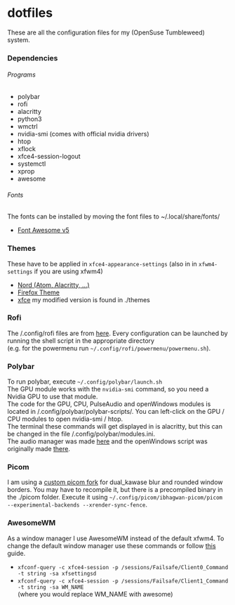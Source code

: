 # dotfiles
These are all the configuration files for my (OpenSuse Tumbleweed) system.

### Dependencies

###### Programs
- polybar
- rofi
- alacritty
- python3
- wmctrl
- nvidia-smi (comes with official nvidia drivers)
- htop
- xflock
- xfce4-session-logout
- systemctl
- xprop
- awesome

###### Fonts
The fonts can be installed by moving the font files to ~/.local/share/fonts/
- [Font Awesome v5](https://fontawesome.com/v5.15/how-to-use/on-the-desktop/setup/getting-started)

### Themes
These have to be applied in `xfce4-appearance-settings` (also in in `xfwm4-settings` if you are using xfwm4)
- [Nord (Atom, Alacritty, ...)](https://www.nordtheme.com/ports)
- [Firefox Theme](https://github.com/daaniiieel/nord-firefox)
- [xfce](https://www.xfce-look.org/p/1267246/) my modified version is found in ./themes


### Rofi
The /.config/rofi files are from [here](https://github.com/adi1090x/rofi).
Every configuration can be launched by running the shell script in the appropriate directory  
(e.g. for the powermenu run `~/.config/rofi/powermenu/powermenu.sh`).


### Polybar
To run polybar, execute `~/.config/polybar/launch.sh`  
The GPU module works with the `nvidia-smi` command, so you need a Nvidia GPU to use that module.  
The code for the GPU, CPU, PulseAudio and openWindows modules is located in /.config/polybar/polybar-scripts/.  You can left-click on the GPU / CPU modules to open nvidia-smi / htop.  
The terminal these commands will get displayed in is alacritty, but this can be changed in the file /.config/polybar/modules.ini.  
The audio manager was made [here](https://github.com/marioortizmanero/polybar-pulseaudio-control) and the openWindows script was originally made [there](https://github.com/tam-carre/polywins).

### Picom
I am using a [custom picom fork](https://github.com/ibhagwan/picom) for dual_kawase blur and rounded window borders.
You may have to recompile it, but there is a precompiled binary in the ./picom folder.
Execute it using `~/.config/picom/ibhagwan-picom/picom --experimental-backends --xrender-sync-fence`.

### AwesomeWM

As a window manager I use AwesomeWM instead of the default xfwm4. To change the default window manager use these commands or follow [this](https://wiki.archlinux.org/title/xfce#Use_a_different_window_manager) guide.  
- `xfconf-query -c xfce4-session -p /sessions/Failsafe/Client0_Command -t string -sa xfsettingsd`  
- `xfconf-query -c xfce4-session -p /sessions/Failsafe/Client1_Command -t string -sa WM_NAME`  
(where you would replace WM_NAME with awesome)




